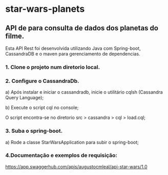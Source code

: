 # star-wars-planets
## API de para consulta de dados dos planetas do filme.

Esta API Rest foi desenvolvida utilizando Java com Spring-boot, CassandraDB e o maven para gerenciamento de dependencias.

### 1. Clone o projeto num diretorio local.

### 2. Configure o CassandraDb.

a) Após instalar e iniciar o cassandradb, inicie o utilitário cqlsh (Cassandra Query Language);

b) Execute o script cql no console;

O script encontra-se no diretorio src > cassandra > cql > load.cql;

### 3. Suba o spring-boot.

a) Rode a classe StarWarsApplication para subir o spring-boot;

### 4.Documentação e exemplos de requisição:

https://app.swaggerhub.com/apis/augustocmleal/api-star-wars/1.0
